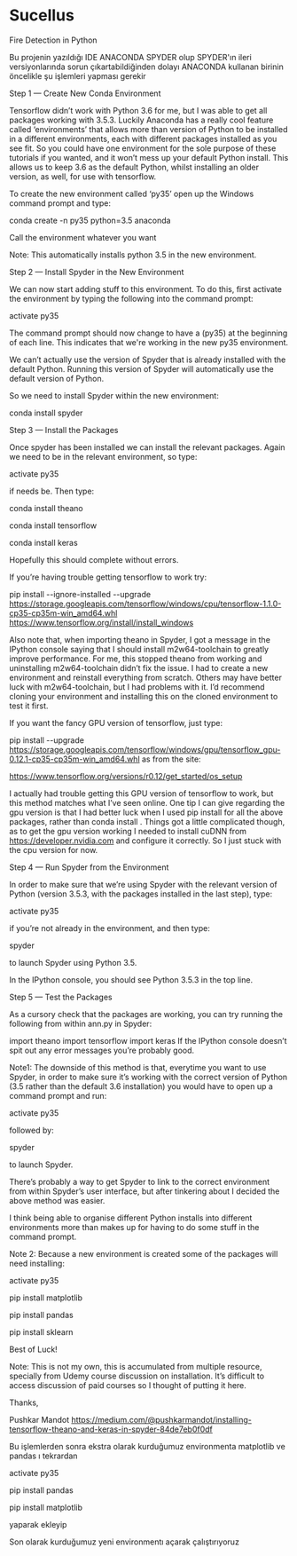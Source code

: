 # Sucellus
Fire Detection in Python 

Bu projenin yazıldığı IDE ANACONDA SPYDER olup SPYDER'ın
ileri versiyonlarında sorun çıkartabildiğinden dolayı
ANACONDA kullanan birinin öncelikle şu işlemleri yapması gerekir

Step 1 — Create New Conda Environment

Tensorflow didn’t work with Python 3.6 for me, but I was able to get all packages working with 3.5.3. Luckily Anaconda has a really cool feature called ‘environments’ that allows more than version of Python to be installed in a different environments, each with different packages installed as you see fit. So you could have one environment for the sole purpose of these tutorials if you wanted, and it won’t mess up your default Python install. This allows us to keep 3.6 as the default Python, whilst installing an older version, as well, for use with tensorflow.

To create the new environment called ‘py35’ open up the Windows command prompt and type:

conda create -n py35 python=3.5 anaconda

Call the environment whatever you want

Note: This automatically installs python 3.5 in the new environment.

Step 2 — Install Spyder in the New Environment

We can now start adding stuff to this environment. To do this, first activate the environment by typing the following into the command prompt:

activate py35

The command prompt should now change to have a (py35) at the beginning of each line. This indicates that we're working in the new py35 environment.

We can’t actually use the version of Spyder that is already installed with the default Python. Running this version of Spyder will automatically use the default version of Python.

So we need to install Spyder within the new environment:

conda install spyder

Step 3 — Install the Packages

Once spyder has been installed we can install the relevant packages. Again we need to be in the relevant environment, so type:

activate py35

if needs be. Then type:

conda install theano

conda install tensorflow

conda install keras

Hopefully this should complete without errors.

If you’re having trouble getting tensorflow to work try:

pip install --ignore-installed --upgrade https://storage.googleapis.com/tensorflow/windows/cpu/tensorflow-1.1.0-cp35-cp35m-win_amd64.whl
https://www.tensorflow.org/install/install_windows

Also note that, when importing theano in Spyder, I got a message in the IPython console saying that I should install m2w64-toolchain to greatly improve performance. For me, this stopped theano from working and uninstalling m2w64-toolchain didn’t fix the issue. I had to create a new environment and reinstall everything from scratch. Others may have better luck with m2w64-toolchain, but I had problems with it. I’d recommend cloning your environment and installing this on the cloned environment to test it first.

If you want the fancy GPU version of tensorflow, just type:

pip install --upgrade https://storage.googleapis.com/tensorflow/windows/gpu/tensorflow_gpu-0.12.1-cp35-cp35m-win_amd64.whl
as from the site:

https://www.tensorflow.org/versions/r0.12/get_started/os_setup

I actually had trouble getting this GPU version of tensorflow to work, but this method matches what I’ve seen online. One tip I can give regarding the gpu version is that I had better luck when I used pip install for all the above packages, rather than conda install . Things got a little complicated though, as to get the gpu version working I needed to install cuDNN from https://developer.nvidia.com and configure it correctly. So I just stuck with the cpu version for now.

Step 4 — Run Spyder from the Environment

In order to make sure that we’re using Spyder with the relevant version of Python (version 3.5.3, with the packages installed in the last step), type:

activate py35

if you’re not already in the environment, and then type:

spyder

to launch Spyder using Python 3.5.

In the IPython console, you should see Python 3.5.3 in the top line.

Step 5 — Test the Packages

As a cursory check that the packages are working, you can try running the following from within ann.py in Spyder:

import theano
import tensorflow
import keras
If the IPython console doesn’t spit out any error messages you’re probably good.

Note1: The downside of this method is that, everytime you want to use Spyder, in order to make sure it’s working with the correct version of Python (3.5 rather than the default 3.6 installation) you would have to open up a command prompt and run:

activate py35

followed by:

spyder

to launch Spyder.

There’s probably a way to get Spyder to link to the correct environment from within Spyder’s user interface, but after tinkering about I decided the above method was easier.

I think being able to organise different Python installs into different environments more than makes up for having to do some stuff in the command prompt.

Note 2: Because a new environment is created some of the packages will need installing:

activate py35

pip install matplotlib

pip install pandas

pip install sklearn

Best of Luck!

Note: This is not my own, this is accumulated from multiple resource, specially from Udemy course discussion on installation. It’s difficult to access discussion of paid courses so I thought of putting it here.

Thanks,

Pushkar Mandot https://medium.com/@pushkarmandot/installing-tensorflow-theano-and-keras-in-spyder-84de7eb0f0df

Bu işlemlerden sonra ekstra olarak kurduğumuz environmenta matplotlib ve pandas ı tekrardan 

activate py35

pip install pandas

pip install matplotlib 

yaparak ekleyip

Son olarak kurduğumuz yeni environmentı açarak çalıştırıyoruz
